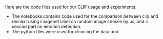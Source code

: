 Here are the code files used for our CLIP usage and experiments.

- The notebooks contains code used for the comparison between clip and resnext using imagenet label on random image chosen by us, and a second part on emotion detection.
- The python files were used for cleaning the data and 
